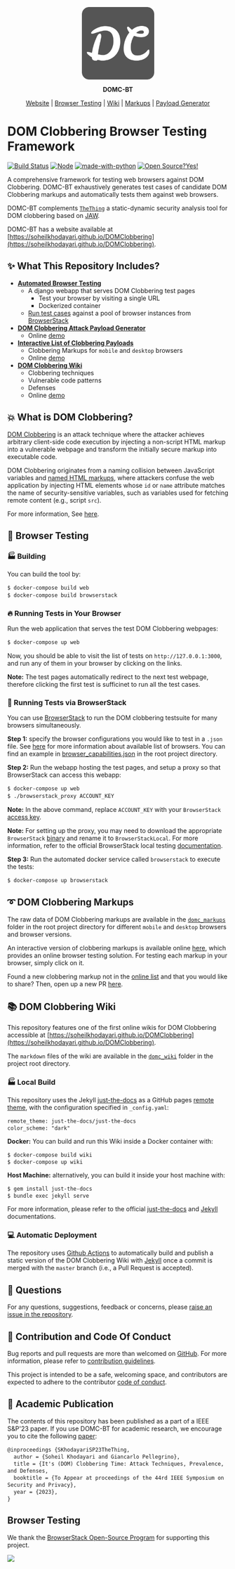 <p align="center">
	<a href="//soheilkhodayari.github.io/DOMClobbering/">
		<img align="center" alt="DOMC-BT" src="static/assets/images/logo.png" height="165">
	</a>
</p>

<p align="center">
	<span><b> DOMC-BT </b></span>
</p>

<p align="center">
	<a href="https://soheilkhodayari.github.io/DOMClobbering">Website</a> |
		<a href="https://github.com/SoheilKhodayari/DOMClobbering/tree/master/domc_tests">Browser Testing</a> |
	<a href="https://soheilkhodayari.github.io/DOMClobbering/domc_wiki/index">Wiki</a> |
	<a href="https://soheilkhodayari.github.io/DOMClobbering/domc_markups/list">Markups</a> |
	<a href="https://soheilkhodayari.github.io/DOMClobbering/domc_payload_generator/">Payload Generator</a>
</p>


# DOM Clobbering Browser Testing Framework

[![Build Status](https://travis-ci.org/boennemann/badges.svg?branch=master)](https://travis-ci.org/boennemann/badges) [![Node](https://img.shields.io/badge/node%40latest-%3E%3D%206.0.0-brightgreen.svg)](https://img.shields.io/badge/node%40latest-%3E%3D%206.0.0-brightgreen.svg) [![made-with-python](https://img.shields.io/badge/Made%20with-Python-1f425f.svg)](https://www.python.org/) [![Open Source?Yes!](https://badgen.net/badge/Open%20Source%20%3F/Yes%21/blue?icon=github)](https://github.com/Naereen/badges/)

A comprehensive framework for testing web browsers against DOM Clobbering. DOMC-BT exhaustively generates test cases of candidate DOM Clobbering markups and automatically tests them against web browsers. 

DOMC-BT complements [`TheThing`](https://github.com/SoheilKhodayari/TheThing) a static-dynamic security analysis tool for DOM clobbering based on [JAW](https://soheilkhodayari.github.io/JAW/).

DOMC-BT has a website available at [https://soheilkhodayari.github.io/DOMClobbering](https://soheilkhodayari.github.io/DOMClobbering).


## ✨ What This Repository Includes?

- **[Automated Browser Testing](https://github.com/SoheilKhodayari/DOMClobbering/tree/master/domc_tests)**
	- A django webapp that serves DOM Clobbering test pages
		- Test your browser by visiting a single URL
		- Dockerized container
	- [Run test cases](https://github.com/SoheilKhodayari/DOMClobbering/blob/master/run_browserstack.py) against a pool of browser instances from [BrowserStack](https://www.browserstack.com/)
- **[DOM Clobbering Attack Payload Generator](https://github.com/SoheilKhodayari/DOMClobbering/tree/master/domc_payload_generator)**
	- Online [demo](https://soheilkhodayari.github.io/DOMClobbering/domc_payload_generator/)
- **[Interactive List of Clobbering Payloads](https://github.com/SoheilKhodayari/DOMClobbering/tree/master/domc_markups)** 
	- Clobbering Markups for `mobile` and `desktop` browsers
	- Online [demo](https://soheilkhodayari.github.io/DOMClobbering/domc_markups/list)
- **[DOM Clobbering Wiki](https://github.com/SoheilKhodayari/DOMClobbering/tree/master/domc_wiki)**
	- Clobbering techniques
	- Vulnerable code patterns
	- Defenses
	- Online [demo](https://soheilkhodayari.github.io/DOMClobbering/domc_wiki/index)



## 💥 What is DOM Clobbering? 


[DOM Clobbering](https://portswigger.net/web-security/dom-based/dom-clobbering) is an attack technique where the attacker achieves arbitrary client-side code execution by injecting a non-script HTML markup into a vulnerable webpage and transform the initially secure markup into executable code. 

DOM Clobbering originates from a naming collision between JavaScript variables and [named HTML markups](https://html.spec.whatwg.org/multipage/window-object.html#named-access-on-the-window-object), where attackers confuse the web application by injecting HTML elements whose `id` or `name` attribute matches the name of security-sensitive variables, such as variables used for fetching remote content (e.g., script `src`). 

For more information, See [here](https://soheilkhodayari.github.io/DOMClobbering/domc_wiki/).


## 🚀 Browser Testing


### 🏭 Building 

You can build the tool by:

```bash
$ docker-compose build web
$ docker-compose build browserstack
```


### 🔥 Running Tests in Your Browser

Run the web application that serves the test DOM Clobbering webpages:
```bash
$ docker-compose up web
```

Now, you should be able to visit the list of tests on `http://127.0.0.1:3000`, and run any of them in your browser by clicking on the links.

**Note:** The test pages automatically redirect to the next test webpage, therefore clicking the first test is sufficinet to run all the test cases.


### 🎡 Running Tests via BrowserStack

You can use [BrowserStack](https://www.browserstack.com/) to run the DOM clobbering testsuite for many browsers simultaneously.

**Step 1:** specify the browser configurations you would like to test in a `.json` file. See [here](https://www.browserstack.com/automate/capabilities) for more information about available list of browsers. You can find an example in [browser_capabilities.json](browser_capabilities.json) in the root project directory.

**Step 2:** Run the webapp hosting the test pages, and setup a proxy so that BrowserStack can access this webapp:
``` bash
$ docker-compose up web
$ ./browserstack_proxy ACCOUNT_KEY
```

**Note:** In the above command, replace `ACCOUNT_KEY` with your `BrowserStack` [access key](https://www.browserstack.com/docs/iaam/security/manage-access-keys).

**Note:** For setting up the proxy, you may need to download the appropriate `BrowserStack` [binary](https://www.browserstack.com/docs/local-testing/releases-and-downloads) and rename it to `BrowserStackLocal`. For more information, refer to the official BrowserStack local testing [documentation](https://www.browserstack.com/docs/local-testing).


**Step 3:** Run the automated docker service called `browserstack` to execute the tests:

``` bash
$ docker-compose up browserstack
```


## ➰ DOM Clobbering Markups

The raw data of DOM Clobbering markups are available in the [`domc_markups`](./domc_markups) folder in the root project directory for different  `mobile` and `desktop` browsers and browser versions. 

An interactive version of clobbering markups is available online [here](https://soheilkhodayari.github.io/DOMClobbering/domc_markups/list), which provides an online browser testing solution. For testing each markup in your browser, simply click on it. 

Found a new clobbering markup not in the [online list](https://soheilkhodayari.github.io/domc_markups/list) and that you would like to share? Then, open up a new PR [here](https://github.com/SoheilKhodayari/DOMClobbering/pulls).


## 📚 DOM Clobbering Wiki

This repository features one of the first online wikis for DOM Clobbering accessible at [https://soheilkhodayari.github.io/DOMClobbering](https://soheilkhodayari.github.io/DOMClobbering).

The `markdown` files of the wiki are available in the [`domc_wiki`](https://github.com/SoheilKhodayari/DOMClobbering/blob/master/domc_wiki) folder in the project root directory. 


### 🏭 Local Build

This repository uses the Jekyll [just-the-docs](https://github.com/just-the-docs/just-the-docs) as a GitHub pages [remote theme](https://blog.github.com/2017-11-29-use-any-theme-with-github-pages/), with the configuration specified in `_config.yaml`:

```
remote_theme: just-the-docs/just-the-docs
color_scheme: "dark"
```

**Docker:** You can build and run this Wiki inside a Docker container with:

```
$ docker-compose build wiki
$ docker-compose up wiki
```

**Host Machine:** alternatively, you can build it inside your host machine with:

```
$ gem install just-the-docs
$ bundle exec jekyll serve
```

For more information, please refer to the official [just-the-docs](https://github.com/just-the-docs/just-the-docs) and [Jekyll](https://jekyllrb.com/) documentations. 


### 💻 Automatic Deployment

The repository uses [Github Actions](https://github.com/features/actions) to automatically build and publish a static version of the DOM Clobbering Wiki with [Jekyll](https://jekyllrb.com/) once a commit is merged with the `master` branch (i.e., a Pull Request is accepted).



## 🙋 Questions

For any questions, suggestions, feedback or concerns, please [raise an issue in the repository](https://github.com/SoheilKhodayari/DOMClobbering/issues). 


## 🎃 Contribution and Code Of Conduct

Bug reports and pull requests are more than welcomed on [GitHub](https://github.com/SoheilKhodayari/DOMClobbering/pulls). For more information, please refer to [contribution guidelines](https://github.com/SoheilKhodayari/DOMClobbering/blob/master/domc_wiki/contributions.md). 

This project is intended to be a safe, welcoming space, and contributors are expected to adhere to the contributor [code of conduct](https://github.com/SoheilKhodayari/DOMClobbering/blob/master/CODE_OF_CONDUCT.md). 



## 📝 Academic Publication

The contents of this repository has been published as a part of a IEEE S&P'23 paper. If you use DOMC-BT for academic research, we encourage you to cite the following [paper](#coming-soon):

```
@inproceedings {SKhodayariSP23TheThing,
  author = {Soheil Khodayari and Giancarlo Pellegrino},
  title = {It's (DOM) Clobbering Time: Attack Techniques, Prevalence, and Defenses,
  booktitle = {To Appear at proceedings of the 44rd IEEE Symposium on Security and Privacy},
  year = {2023},
}
```

## Browser Testing

We thank the [BrowserStack Open-Source Program](https://www.browserstack.com/open-source) for supporting this project.

<a target="_blank" href="https://www.browserstack.com/"><img width="165" src="https://www.browserstack.com/images/layout/browserstack-logo-600x315.png"></a><br>




